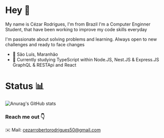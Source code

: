 # Hey 👋

My name is Cézar Rodrigues, I'm from Brazil I'm a Computer Enginner Student, that have been working to improve my code skills everyday

I'm passionate about solving problems and learning. Always open to new challenges and ready to face changes

 - 📍 São Luís, Maranhão
 - 📖 Currently studying TypeScript within Node.JS, Nest.JS & Express.JS GraphQL & RESTApi and React
 

# Status 📊
![Anurag's GitHub stats](https://github-readme-stats.vercel.app/api?username=CezarRoberto&show_icons=true&theme=dracula)



### Reach me out 👇
✉️ Mail: cezarrobertorodrigues50@gmail.com

